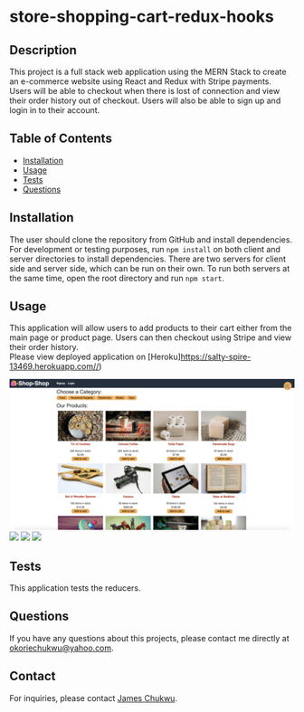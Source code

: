 # store-shopping-cart-redux-hooks


## Description 
This project is a full stack web application using the MERN Stack to create an e-commerce website using React and Redux with Stripe payments. Users will be able to checkout when there is lost of connection and view their order history out of checkout. Users will also be able to sign up and login in to their account. 

## Table of Contents
* [Installation](#installation)
* [Usage](#usage)
* [Tests](#tests)
* [Questions](#information)

## Installation 
The user should clone the repository from GitHub and install dependencies. For development or testing purposes, run `npm install` on both client and server directories to install dependencies. There are two servers for client side and server side, which can be run on their own. To run both servers at the same time, open the root directory and run `npm start`.

## Usage 
This application will allow users to add products to their cart either from the main page or product page. Users can then checkout using Stripe and view their order history.<br>
Please view deployed application on [Heroku]https://salty-spire-13469.herokuapp.com//)<br>

<img src='client/public/images/screenshot.png'>

<img src='client/public/images/22-state-homwork-demo-01.gif'>

<img src='client/public/images/22-state-homwork-demo-02.gif'>

<img src='client/public/images/22-state-homwork-demo-03.gif'>



## Tests
This application tests the reducers. 

## Questions
If you have any questions about this projects, please contact me directly at okoriechukwu@yahoo.com. 

## Contact
For inquiries, please contact [James Chukwu](https://github.com/okingiboy).

